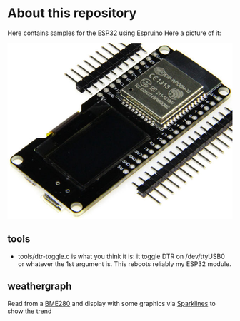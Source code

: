 # About this repository

Here contains samples for the [ESP32](https://en.wikipedia.org/wiki/ESP32) using [Espruino](https://www.espruino.com/)
Here a picture of it:

![the ESP32 module I have](https://github.com/haraldkubota/esp32/blob/master/images/esp32-with-oled.jpg)

## tools

* tools/dtr-toggle.c is what you think it is: it toggle DTR on /dev/ttyUSB0 or whatever the 1st argument is. This reboots reliably my ESP32 module.

## weathergraph

Read from a [BME280](https://www.bosch-sensortec.com/bst/products/all_products/bme280) and display with some graphics via [Sparklines](https://en.wikipedia.org/wiki/Sparkline) to show the trend
